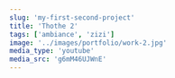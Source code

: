 ```yaml
---
slug: 'my-first-second-project'
title: 'Thothe 2'
tags: ['ambiance', 'zizi']
image: '../images/portfolio/work-2.jpg'
media_type: 'youtube'
media_src: 'g6mM46UJWnE'
---
```

